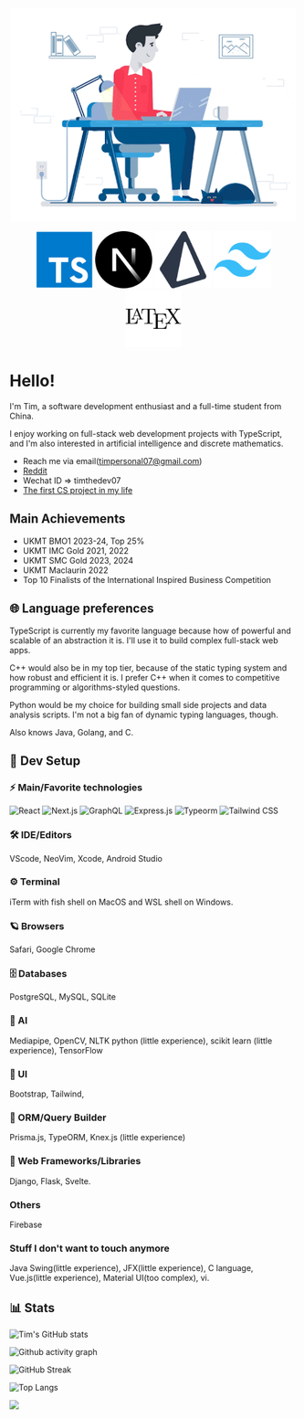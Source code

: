 <p align="center">
  <img src="dev.gif" width="500" />
</p>


<p align="center">
  <img src="https://raw.githubusercontent.com/devicons/devicon/master/icons/typescript/typescript-original.svg" width="100">
  <img src="https://raw.githubusercontent.com/devicons/devicon/refs/heads/master/icons/nextjs/nextjs-original.svg" width="100">
  <img src="https://raw.githubusercontent.com/devicons/devicon/refs/heads/master/icons/prisma/prisma-original.svg" width="100">
  <img src="https://raw.githubusercontent.com/devicons/devicon/refs/heads/master/icons/tailwindcss/tailwindcss-original.svg" width="100">
  <img src="https://raw.githubusercontent.com/devicons/devicon/refs/heads/master/icons/latex/latex-original.svg" width="100">
</p>


# Hello!

I'm Tim, a software development enthusiast and a full-time student from China.

I enjoy working on full-stack web development projects with TypeScript, and I'm also interested in artificial intelligence and discrete mathematics.

- Reach me via email(timpersonal07@gmail.com)
- [Reddit](https://www.reddit.com/user/im-just-a-dev)
- Wechat ID => timthedev07
- [The first CS project in my life](https://studio.code.org/projects/artist/oNOoDNWO4RmYkz28cRq2zmMIntGYgBbost7kxUikebo) 

## Main Achievements

- UKMT BMO1 2023-24, Top 25%
- UKMT IMC Gold 2021, 2022
- UKMT SMC Gold 2023, 2024
- UKMT Maclaurin 2022
- Top 10 Finalists of the International Inspired Business Competition

## 🌐  Language preferences

TypeScript is currently my favorite language because how of powerful and scalable of an abstraction it is. I'll use it to build complex full-stack web apps.

C++ would also be in my top tier, because of the static typing system and how robust and efficient it is. I prefer C++ when it comes to competitive programming or algorithms-styled questions.

Python would be my choice for building small side projects and data analysis scripts. I'm not a big fan of dynamic typing languages, though.

Also knows Java, Golang, and C.

## 🚀  Dev Setup

### ⚡  Main/Favorite technologies

![React](https://img.shields.io/badge/-React-323232?style=for-the-badge&logo=react) ![Next.js](https://img.shields.io/badge/-Next.js-101010?style=for-the-badge&logo=nextdotjs) ![GraphQL](https://img.shields.io/badge/-Graphql-black?style=for-the-badge&logo=graphql) ![Express.js](https://img.shields.io/badge/-Express.JS-4f4c46?style=for-the-badge&logo=express) ![Typeorm](https://img.shields.io/badge/-Typeorm-97a4b8?style=for-the-badge&logo=typescript) ![Tailwind CSS](https://img.shields.io/badge/-Tailwind_CSS-166291?style=for-the-badge&logo=tailwindcss)

### 🛠  IDE/Editors

VScode, NeoVim, Xcode, Android Studio

### ⚙️  Terminal

iTerm with fish shell on MacOS and WSL shell on Windows.

### 🪐  Browsers

Safari, Google Chrome

### 🗄️  Databases

PostgreSQL, MySQL, SQLite

### 🤖  AI

Mediapipe, OpenCV, NLTK python (little experience), scikit learn (little experience), TensorFlow

### 🌆  UI

Bootstrap, Tailwind,

### 📁  ORM/Query Builder

Prisma.js, TypeORM, Knex.js (little experience)

### 🦾  Web Frameworks/Libraries

Django, Flask, Svelte.

### Others

Firebase

### Stuff I don't want to touch anymore

Java Swing(little experience), JFX(little experience), C language, Vue.js(little experience), Material UI(too complex), vi.

## 📊  Stats

![Tim's GitHub stats](https://github-readme-stats.vercel.app/api?username=timthedev07&show_icons=true&theme=gruvbox)

![Github activity graph](https://activity-graph.herokuapp.com/graph?username=timthedev07&theme=github)

![GitHub Streak](http://github-readme-streak-stats.herokuapp.com?user=timthedev07&theme=gruvbox)

![Top Langs](https://github-readme-stats.vercel.app/api/top-langs/?username=timthedev07&theme=gruvbox)

![](https://github-profile-summary-cards.vercel.app/api/cards/most-commit-language?username=timthedev07&theme=gruvbox)
